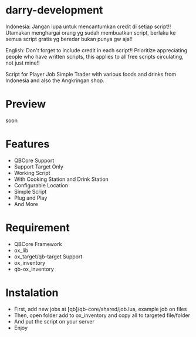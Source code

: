 # darry-development

Indonesia:
Jangan lupa untuk mencantumkan credit di setiap script!!
Utamakan menghargai orang yg sudah membuatkan script, berlaku ke semua script gratis yg beredar bukan punya gw aja!!

English:
Don't forget to include credit in each script!!
Prioritize appreciating people who have written scripts, this applies to all free scripts circulating, not just mine!!

Script for Player Job Simple Trader with various foods and drinks from Indonesia and also the Angkringan shop.

# Preview
soon

# Features
- QBCore Support
- Support Target Only
- Working Script
- With Cooking Station and Drink Station
- Configurable Location
- Simple Script
- Plug and Play
- And More

# Requirement
- QBCore Framework
- ox_lib
- ox_target/qb-target Support
- ox_inventory
- qb-ox_inventory

# Instalation
- First, add new jobs at [qb]/qb-core/shared/job.lua, example job on files
- Then, open folder add to ox_inventory and copy all to targeted file/folder
- And put the script on your server
- Enjoy
